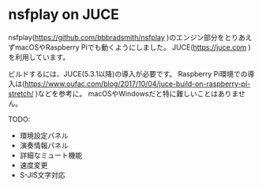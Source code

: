 # nsfplay on JUCE

nsfplay(https://github.com/bbbradsmith/nsfplay )のエンジン部分をとりあえずmacOSやRaspberry Piでも動くようにしました。
JUCE(https://juce.com )を利用しています。

ビルドするには、JUCE(5.3.1以降)の導入が必要です。
Raspberry Pi環境での導入は(https://www.oufac.com/blog/2017/10/04/juce-build-on-raspberry-pi-stretch/ )などを参考に。
macOSやWindowsだと特に難しいことはありません。

TODO:
* 環境設定パネル
* 演奏情報パネル
* 詳細なミュート機能
* 速度変更
* S-JIS文字対応
